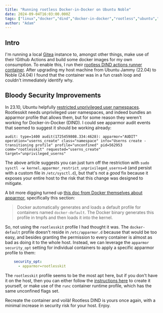```yaml
---
title: "Running rootless Docker-in-Docker on Ubuntu Noble"
date: 2024-09-04T16:03:00.000Z
tags: ["linux","docker","dind","docker-in-docker","rootless","ubuntu","noble"]
author: "Adam"
---
```


## Intro

I'm running a local [Gitea](https://about.gitea.com/) instance to, amongst other things, make use of their !Github Actions and build some docker images for my own consumption. To enable this, I run their [rootless DIND actions runner container](https://hub.docker.com/r/gitea/act_runner). After upgrading my host machine from Ubuntu Jammy (22.04) to Noble (24.04) I found that the container was in a fun crash loop and couldn't immediately identify why.

## Bloody Security Improvements

In 23.10, Ubuntu helpfully [restricted unprivileged user namespaces](https://ubuntu.com/blog/ubuntu-23-10-restricted-unprivileged-user-namespaces). Rootlesskit needs unprivileged user namespaces, and indeed bundles an apparmor profile that allows them, but for some reason they weren't working for Docker-in-Docker (DIND). I could see apparmor audit events that seemed to suggest it should be working already:

```shell
audit: type=1400 audit(1725459808.334:4628): apparmor="AUDIT" operation="userns_create" class="namespace" info="Userns create - transitioning profile" profile="unconfined" pid=562953 comm="rootlesskit" requested="userns_create" target="unprivileged_userns"
```

The above article suggests you can just turn off the restriction with `sudo sysctl -w kernel.apparmor_restrict_unprivileged_userns=0` (and persist with a custom file in `/etc/sysctl.d`), but that's not a *good* fix because it exposes your entire host to the risk that this change was designed to mitigate.

A bit more digging turned up [this doc from Docker themselves about apparmor](https://docs.docker.com/engine/security/apparmor/), specifically this section:

> Docker automatically generates and loads a default profile for containers named `docker-default`. The Docker binary generates this profile in tmpfs and then loads it into the kernel.

So, not using the `rootlesskit` profile I had thought it was. The `docker-default` profile doesn't reside in `/etc/apparmor.d` because that would be too easy, and besides granting the permission to every container is almost as bad as doing it to the whole host. Instead, we can leverage the `apparmor` `security_opt` setting for individual containers to apply a specific apparmor profile to them:

```yaml
    security_opt:
      - apparmor=rootlesskit
```

The `rootlesskit` profile seems to be the most apt here, but if you don't have it on the host, then you can either follow the [instructions here](https://docs.docker.com/engine/security/rootless/#distribution-specific-hint) to create it yourself, or make use of the `runc` container runtime profile, which has the same unconfined flags set.

Recreate the container and voilà! Rootless DIND is yours once again, with a minimal increase in security risk for your host. Enjoy.
